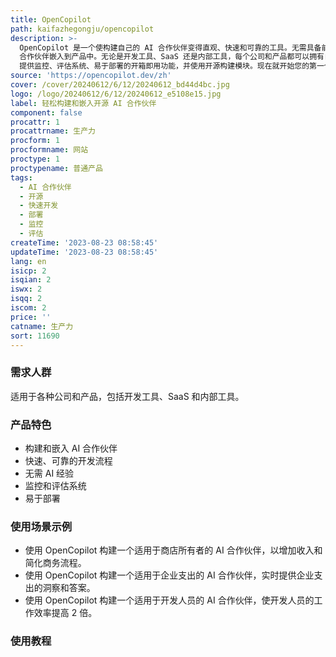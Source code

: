 ```yaml
---
title: OpenCopilot
path: kaifazhegongju/opencopilot
description: >-
  OpenCopilot 是一个使构建自己的 AI 合作伙伴变得直观、快速和可靠的工具。无需具备前期 AI 经验，您可以轻松地将 AI
  合作伙伴嵌入到产品中。无论是开发工具、SaaS 还是内部工具，每个公司和产品都可以拥有自己的 AI 合作伙伴。OpenCopilot
  提供监控、评估系统、易于部署的开箱即用功能，并使用开源构建模块。现在就开始您的第一个 AI 合作伙伴吧！
source: 'https://opencopilot.dev/zh'
cover: /cover/20240612/6/12/20240612_bd44d4bc.jpg
logo: /logo/20240612/6/12/20240612_e5108e15.jpg
label: 轻松构建和嵌入开源 AI 合作伙伴
component: false
procattr: 1
procattrname: 生产力
procform: 1
procformname: 网站
proctype: 1
proctypename: 普通产品
tags:
  - AI 合作伙伴
  - 开源
  - 快速开发
  - 部署
  - 监控
  - 评估
createTime: '2023-08-23 08:58:45'
updateTime: '2023-08-23 08:58:45'
lang: en
isicp: 2
isqian: 2
iswx: 2
isqq: 2
iscom: 2
price: ''
catname: 生产力
sort: 11690
---
```




### 需求人群
适用于各种公司和产品，包括开发工具、SaaS 和内部工具。

### 产品特色
- 构建和嵌入 AI 合作伙伴
- 快速、可靠的开发流程
- 无需 AI 经验
- 监控和评估系统
- 易于部署

### 使用场景示例
- 使用 OpenCopilot 构建一个适用于商店所有者的 AI 合作伙伴，以增加收入和简化商务流程。
- 使用 OpenCopilot 构建一个适用于企业支出的 AI 合作伙伴，实时提供企业支出的洞察和答案。
- 使用 OpenCopilot 构建一个适用于开发人员的 AI 合作伙伴，使开发人员的工作效率提高 2 倍。

### 使用教程


  
